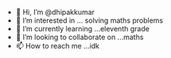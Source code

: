 - 👋 Hi, I’m @dhipakkumar
- 👀 I’m interested in ... solving maths problems
- 🌱 I’m currently learning ...eleventh grade
- 💞️ I’m looking to collaborate on ...maths
- 📫 How to reach me ...idk

<!---
dhipakkumar/dhipakkumar is a ✨ special ✨ repository because its `README.md` (this file) appears on your GitHub profile.
You can click the Preview link to take a look at your changes.
--->

